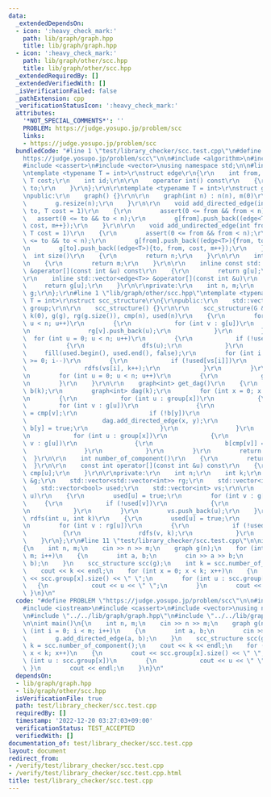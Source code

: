 ```yaml
---
data:
  _extendedDependsOn:
  - icon: ':heavy_check_mark:'
    path: lib/graph/graph.hpp
    title: lib/graph/graph.hpp
  - icon: ':heavy_check_mark:'
    path: lib/graph/other/scc.hpp
    title: lib/graph/other/scc.hpp
  _extendedRequiredBy: []
  _extendedVerifiedWith: []
  _isVerificationFailed: false
  _pathExtension: cpp
  _verificationStatusIcon: ':heavy_check_mark:'
  attributes:
    '*NOT_SPECIAL_COMMENTS*': ''
    PROBLEM: https://judge.yosupo.jp/problem/scc
    links:
    - https://judge.yosupo.jp/problem/scc
  bundledCode: "#line 1 \"test/library_checker/scc.test.cpp\"\n#define PROBLEM \"\
    https://judge.yosupo.jp/problem/scc\"\n\n#include <algorithm>\n#include <iostream>\n\
    #include <cassert>\n#include <vector>\nusing namespace std;\n\n#line 1 \"lib/graph/graph.hpp\"\
    \ntemplate <typename T = int>\r\nstruct edge\r\n{\r\n    int from, to;\r\n   \
    \ T cost;\r\n    int id;\r\n\r\n    operator int() const\r\n    {\r\n        return\
    \ to;\r\n    }\r\n};\r\n\r\ntemplate <typename T = int>\r\nstruct graph\r\n{\r\
    \npublic:\r\n    graph() {}\r\n\r\n    graph(int n) : n(n), m(0)\r\n    {\r\n\
    \        g.resize(n);\r\n    }\r\n\r\n    void add_directed_edge(int from, int\
    \ to, T cost = 1)\r\n    {\r\n        assert(0 <= from && from < n);\r\n     \
    \   assert(0 <= to && to < n);\r\n        g[from].push_back((edge<T>){from, to,\
    \ cost, m++});\r\n    }\r\n\r\n    void add_undirected_edge(int from, int to,\
    \ T cost = 1)\r\n    {\r\n        assert(0 <= from && from < n);\r\n        assert(0\
    \ <= to && to < n);\r\n        g[from].push_back((edge<T>){from, to, cost, m});\r\
    \n        g[to].push_back((edge<T>){to, from, cost, m++});\r\n    }\r\n\r\n  \
    \  int size()\r\n    {\r\n        return n;\r\n    }\r\n\r\n    int edge_size()\r\
    \n    {\r\n        return m;\r\n    }\r\n\r\n    inline const std::vector<edge<T>>\
    \ &operator[](const int &u) const\r\n    {\r\n        return g[u];\r\n    }\r\n\
    \r\n    inline std::vector<edge<T>> &operator[](const int &u)\r\n    {\r\n   \
    \     return g[u];\r\n    }\r\n\r\nprivate:\r\n    int n, m;\r\n    std::vector<std::vector<edge<T>>>\
    \ g;\r\n};\r\n#line 1 \"lib/graph/other/scc.hpp\"\ntemplate <typename G, typename\
    \ T = int>\r\nstruct scc_structure\r\n{\r\npublic:\r\n    std::vector<std::vector<int>>\
    \ group;\r\n\r\n    scc_structure() {}\r\n\r\n    scc_structure(G &g) : n(g.size()),\
    \ k(0), g(g), rg(g.size()), cmp(n), used(n)\r\n    {\r\n        for (int u = 0;\
    \ u < n; u++)\r\n        {\r\n            for (int v : g[u])\r\n            {\r\
    \n                rg[v].push_back(u);\r\n            }\r\n        }\r\n      \
    \  for (int u = 0; u < n; u++)\r\n        {\r\n            if (!used[u])\r\n \
    \           {\r\n                dfs(u);\r\n            }\r\n        }\r\n   \
    \     fill(used.begin(), used.end(), false);\r\n        for (int i = n - 1; i\
    \ >= 0; i--)\r\n        {\r\n            if (!used[vs[i]])\r\n            {\r\n\
    \                rdfs(vs[i], k++);\r\n            }\r\n        }\r\n        group.resize(k);\r\
    \n        for (int u = 0; u < n; u++)\r\n        {\r\n            group[cmp[u]].push_back(u);\r\
    \n        }\r\n    }\r\n\r\n    graph<int> get_dag()\r\n    {\r\n        std::vector<bool>\
    \ b(k);\r\n        graph<int> dag(k);\r\n        for (int x = 0; x < k; x++)\r\
    \n        {\r\n            for (int u : group[x])\r\n            {\r\n       \
    \         for (int v : g[u])\r\n                {\r\n                    int y\
    \ = cmp[v];\r\n                    if (!b[y])\r\n                    {\r\n   \
    \                     dag.add_directed_edge(x, y);\r\n                       \
    \ b[y] = true;\r\n                    }\r\n                }\r\n            }\r\
    \n            for (int u : group[x])\r\n            {\r\n                for (int\
    \ v : g[u])\r\n                {\r\n                    b[cmp[v]] = false;\r\n\
    \                }\r\n            }\r\n        }\r\n        return dag;\r\n  \
    \  }\r\n\r\n    int number_of_component()\r\n    {\r\n        return k;\r\n  \
    \  }\r\n\r\n    const int operator[](const int &u) const\r\n    {\r\n        return\
    \ cmp[u];\r\n    }\r\n\r\nprivate:\r\n    int n;\r\n    int k;\r\n    const G\
    \ &g;\r\n    std::vector<std::vector<int>> rg;\r\n    std::vector<int> cmp;\r\n\
    \    std::vector<bool> used;\r\n    std::vector<int> vs;\r\n\r\n    void dfs(int\
    \ u)\r\n    {\r\n        used[u] = true;\r\n        for (int v : g[u])\r\n   \
    \     {\r\n            if (!used[v])\r\n            {\r\n                dfs(v);\r\
    \n            }\r\n        }\r\n        vs.push_back(u);\r\n    }\r\n\r\n    void\
    \ rdfs(int u, int k)\r\n    {\r\n        used[u] = true;\r\n        cmp[u] = k;\r\
    \n        for (int v : rg[u])\r\n        {\r\n            if (!used[v])\r\n  \
    \          {\r\n                rdfs(v, k);\r\n            }\r\n        }\r\n\
    \    }\r\n};\r\n#line 11 \"test/library_checker/scc.test.cpp\"\n\nint main()\n\
    {\n    int n, m;\n    cin >> n >> m;\n    graph g(n);\n    for (int i = 0; i <\
    \ m; i++)\n    {\n        int a, b;\n        cin >> a >> b;\n        g.add_directed_edge(a,\
    \ b);\n    }\n    scc_structure scc(g);\n    int k = scc.number_of_component();\n\
    \    cout << k << endl;\n    for (int x = 0; x < k; x++)\n    {\n        cout\
    \ << scc.group[x].size() << \" \";\n        for (int u : scc.group[x])\n     \
    \   {\n            cout << u << \" \";\n        }\n        cout << endl;\n   \
    \ }\n}\n"
  code: "#define PROBLEM \"https://judge.yosupo.jp/problem/scc\"\n\n#include <algorithm>\n\
    #include <iostream>\n#include <cassert>\n#include <vector>\nusing namespace std;\n\
    \n#include \"../../lib/graph/graph.hpp\"\n#include \"../../lib/graph/other/scc.hpp\"\
    \n\nint main()\n{\n    int n, m;\n    cin >> n >> m;\n    graph g(n);\n    for\
    \ (int i = 0; i < m; i++)\n    {\n        int a, b;\n        cin >> a >> b;\n\
    \        g.add_directed_edge(a, b);\n    }\n    scc_structure scc(g);\n    int\
    \ k = scc.number_of_component();\n    cout << k << endl;\n    for (int x = 0;\
    \ x < k; x++)\n    {\n        cout << scc.group[x].size() << \" \";\n        for\
    \ (int u : scc.group[x])\n        {\n            cout << u << \" \";\n       \
    \ }\n        cout << endl;\n    }\n}\n"
  dependsOn:
  - lib/graph/graph.hpp
  - lib/graph/other/scc.hpp
  isVerificationFile: true
  path: test/library_checker/scc.test.cpp
  requiredBy: []
  timestamp: '2022-12-20 03:27:03+09:00'
  verificationStatus: TEST_ACCEPTED
  verifiedWith: []
documentation_of: test/library_checker/scc.test.cpp
layout: document
redirect_from:
- /verify/test/library_checker/scc.test.cpp
- /verify/test/library_checker/scc.test.cpp.html
title: test/library_checker/scc.test.cpp
---
```

